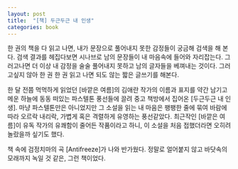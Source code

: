 ```yaml
---
layout: post
title:  "[책] 두근두근 내 인생"
categories: book
---
```


한 권의 책을 다 읽고 나면, 내가 문장으로 풀어내지 못한 감정들이 궁금해 검색을 해 본다. 검색 결과를 헤집다보면 시나브로 남의 문장들이 내 마음속에 들어와 자리잡는다. 그러고나면 더 이상 내 감정을 술술 풀어내지 못하고 남의 글자들을 베껴내는 것이다. 그러고싶지 않아 한 권 한 권 읽고 나면 되도 않는 짧은 글쓰기를 해본다.

한 달 전쯤 먹먹하게 읽었던 [바깥은 여름]의 김애란 작가의 이름과 표지를 약간 남기고 메운 하늘에 동동 떠있는 파스텔톤 풍선들에 끌려 중고 책방에서 집어온 [두근두근 내 인생]. 마냥 파스텔톤만은 아니었지만 그 소설을 읽는 내 마음은 팽팽한 줄에 묶여 바람에 따라 오르락 내리락, 가볍게 혹은 격렬하게 유영하는 풍선같았다. 최근작인 [바깥은 여름]이 유독 작가의 유쾌함이 줄어든 작품이라고 하니, 이 소설을 처음 접했더라면 오히려 놀랐을까 싶기도 했다.

책 속에 검정치마의 곡 [Antifreeze]가 나와 반가웠다. 정말로 얼어붙지 않고 바닷속의 모래까지 녹일 것 같은, 그런 책이었다.